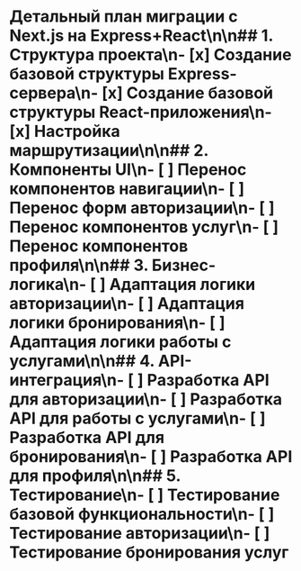 # Детальный план миграции с Next.js на Express+React\n\n## 1. Структура проекта\n- [x] Создание базовой структуры Express-сервера\n- [x] Создание базовой структуры React-приложения\n- [x] Настройка маршрутизации\n\n## 2. Компоненты UI\n- [ ] Перенос компонентов навигации\n- [ ] Перенос форм авторизации\n- [ ] Перенос компонентов услуг\n- [ ] Перенос компонентов профиля\n\n## 3. Бизнес-логика\n- [ ] Адаптация логики авторизации\n- [ ] Адаптация логики бронирования\n- [ ] Адаптация логики работы с услугами\n\n## 4. API-интеграция\n- [ ] Разработка API для авторизации\n- [ ] Разработка API для работы с услугами\n- [ ] Разработка API для бронирования\n- [ ] Разработка API для профиля\n\n## 5. Тестирование\n- [ ] Тестирование базовой функциональности\n- [ ] Тестирование авторизации\n- [ ] Тестирование бронирования услуг
